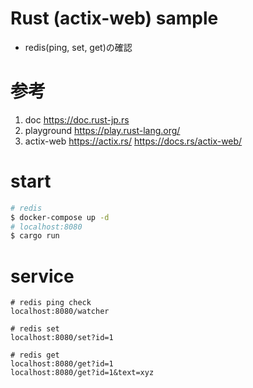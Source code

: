 # Rust (actix-web) sample
* redis(ping, set, get)の確認

# 参考
1. doc https://doc.rust-jp.rs
1. playground https://play.rust-lang.org/
1. actix-web https://actix.rs/
             https://docs.rs/actix-web/


# start
```bash
# redis
$ docker-compose up -d
# localhost:8080
$ cargo run
```

# service
```
# redis ping check
localhost:8080/watcher

# redis set
localhost:8080/set?id=1

# redis get
localhost:8080/get?id=1
localhost:8080/get?id=1&text=xyz
```
